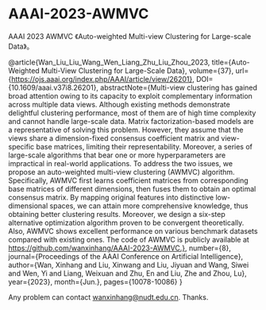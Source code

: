 # AAAI-2023-AWMVC
AAAI 2023 AWMVC
《Auto-weighted Multi-view Clustering for Large-scale Data》。

@article{Wan_Liu_Liu_Wang_Wen_Liang_Zhu_Liu_Zhou_2023, title={Auto-Weighted Multi-View Clustering for Large-Scale Data}, volume={37}, url={https://ojs.aaai.org/index.php/AAAI/article/view/26201}, DOI={10.1609/aaai.v37i8.26201}, abstractNote={Multi-view clustering has gained broad attention owing to its capacity to exploit complementary information across multiple data views. Although existing methods demonstrate delightful clustering performance, most of them are of high time complexity and cannot handle large-scale data. Matrix factorization-based models are a representative of solving this problem. However, they assume that the views share a dimension-fixed consensus coefficient matrix and view-specific base matrices, limiting their representability. Moreover, a series of large-scale algorithms that bear one or more hyperparameters are impractical in real-world applications. To address the two issues, we propose an auto-weighted multi-view clustering (AWMVC) algorithm. Specifically, AWMVC first learns coefficient matrices from corresponding base matrices of different dimensions, then fuses them to obtain an optimal consensus matrix. By mapping original features into distinctive low-dimensional spaces, we can attain more comprehensive knowledge, thus obtaining better clustering results. Moreover, we design a six-step alternative optimization algorithm proven to be convergent theoretically. Also, AWMVC shows excellent performance on various benchmark datasets compared with existing ones. The code of AWMVC is publicly available at https://github.com/wanxinhang/AAAI-2023-AWMVC.}, number={8}, journal={Proceedings of the AAAI Conference on Artificial Intelligence}, author={Wan, Xinhang and Liu, Xinwang and Liu, Jiyuan and Wang, Siwei and Wen, Yi and Liang, Weixuan and Zhu, En and Liu, Zhe and Zhou, Lu}, year={2023}, month={Jun.}, pages={10078-10086} }


Any problem can contact wanxinhang@nudt.edu.cn. Thanks.
